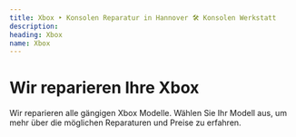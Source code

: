 ```yaml
---
title: Xbox ‣ Konsolen Reparatur in Hannover 🛠️ Konsolen Werkstatt
description: 
heading: Xbox
name: Xbox
---
```


# Wir reparieren Ihre Xbox
Wir reparieren alle gängigen Xbox Modelle. Wählen Sie Ihr Modell aus, um mehr über die möglichen Reparaturen und Preise zu erfahren.